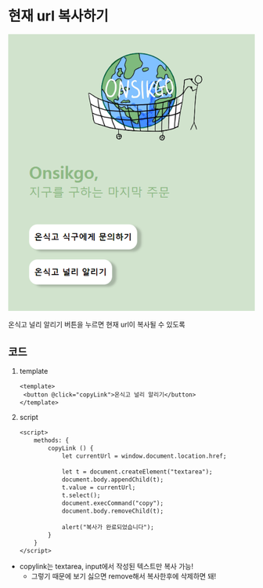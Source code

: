 # 현재 url 복사하기

![image-20220807122502920](assets/image-20220807122502920.png)

온식고 널리 알리기 버튼을 누르면 현재 url이 복사될 수 있도록



##  코드

1. template

   ```vue
   <template>
   	<button @click="copyLink">온식고 널리 알리기</button>
   </template>
   ```

2. script

   ```vue
   <script>
       methods: {
           copyLink () {
               let currentUrl = window.document.location.href;
   
               let t = document.createElement("textarea");
               document.body.appendChild(t);
               t.value = currentUrl;
               t.select();
               document.execCommand("copy");
               document.body.removeChild(t);
   
               alert("복사가 완료되었습니다");
           }
       }
   </script>
   ```

   

* copylink는 textarea, input에서 작성된 텍스트만 복사 가능!
  * 그렇기 때문에 보기 싫으면 remove해서 복사한후에 삭제하면 돼!